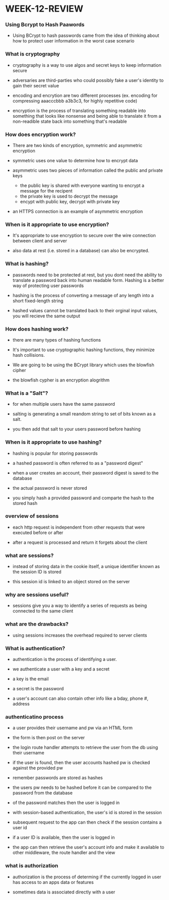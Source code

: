 # WEEK-12-REVIEW

### Using Bcrypt to Hash Paawords

* Using BCrypt to hash passwords came from the idea of thinking about how to protect user information
in the worst case scenario

### What is cryptography

* cryptography is a way to use algos and secret keys to keep information secure

* adversaries are third-parties who could possibly fake a user's identity to gain their secret value

* encoding and encrytion are two different processes
(ex. encoding for compressing aaacccbbb a3b3c3, for highly repetitive code)

* encryption is the process of translating something readable into something that looks like nonsense
and being able to translate it from a non-readible state back into something that's readable

### How does encryption work?

* There are two kinds of encryption, symmetric and asymmetric encryption

* symmetric uses one value to determine how to encrypt data

* asymmetric uses two pieces of information called the public and private keys
    * the public key is shared with everyone wanting to encrypt a message for the recipent
    * the private key is used to decrypt the message
    * encypt with public key, decrypt with private key

* an HTTPS connection is an example of asymmetric encryption

### When is it appropriate to use encryption?

* It's appropriate to use encryption to secure over the wire connection between client and server

* also data at rest (i.e. stored in a database) can also be encrypted.

### What is hashing?

* passwords need to be protected at rest, but you dont need the ability to translate a password back into
human readable form. Hashing is a better way of protecting user passwords

* hashing is the process of converting a message of any length into a short fixed-length string

* hashed values cannot be translated back to their orginal input values, you will recieve the same output

### How does hashing work?

* there are many types of hashing functions

* It's important to use cryptographic hashing functions, they minimize hash collisions.

* We are going to be using the BCrypt library which uses the blowfish cipher

* the blowfish cypher is an encryption alogrithm

### What is a "Salt"?

* for when multiple users have the same password

* salting is generating a small reandom string to set of bits known as a salt.

* you then add that salt to your users password before hashing

### When is it appropriate to use hashing?

* hashing is popular for storing passwords

* a hashed password is often referred to as a "password digest"

* when a user creates an account, their password digest is saved to the database

* the actual password is never stored

* you simply hash a provided password and comparte the hash to the stored hash

### overview of sessions

* each http request is independent from other requests that were executed before or after

* after a request is processed and return it forgets about the client

### what are sessions?

* instead of storing data in the cookie itself, a unique identifier known as the session ID is stored

* this session id is linked to an object stored on the server

### why are sessions useful?

* sessions give you a way to identify a series of requests as being connected to the same client

### what are the drawbacks?

* using sessions increases the overhead required to server clients

### What is authentication?

* authentication is the process of identifying a user.

* we authenticate a user with a key and a secret

* a key is the email

* a secret is the password

* a user's account can also contain other info like a bday, phone #, address

### authenticatino process

* a user provides their username and pw via an HTML form

* the form is then post on the server

* the login route handler attempts to retrieve the user from the db using their username

* if the user is found, then the user accounts hashed pw is checked against the provided pw

* remember passwords are stored as hashes

* the users pw needs to be hashed before it can be compared to the password from the database

* of the password matches then the user is logged in

* with session-based authentication, the user's id is stored in the session

* subsequent request to the app can then check if the session contains a user id

* if a user ID is available, then the user is logged in

* the app can then retrieve the user's account info and make it available to other middleware, the route handler and the view

### what is authorization

* authorization is the process of determing if the currently logged in user has access to an apps data or features

* sometimes data is associated directly with a user

